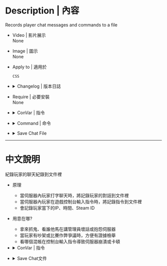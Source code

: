 # Description | 內容
Records player chat messages and commands to a file

* Video | 影片展示
<br/>None

* Image | 圖示
<br/>None


* Apply to | 適用於
    ```
    CSS
    ```

* <details><summary>Changelog | 版本日誌</summary>

    * v1.2 (2024-4-7)
        * Optimize code and improve performance

    * v1.1 (2023-3-4)
        * Comamnd Filter

    * v1.0 (2023-3-3)
        * Initial Release
</details>

* Require | 必要安裝
<br/>None

* <details><summary>ConVar | 指令</summary>

    * cfg\sourcemod\savechat.cfg
        ```php
        // 0=Plugin off, 1=Plugin on.
        css_savechat_command_enable "1"
        
        // If 1, Record and save console commands.
        css_savechat_command_cosole_command "1"
        ```
</details>

* <details><summary>Command | 命令</summary>

    None
</details>

* <details><summary>Save Chat File</summary>

    * ```sourcemod\logs\chat\server_xxxxx_chat_yy_mm_dd.txt```
        * ```xxxxx``` is server port
        * ```yy``` is year
        * ```mm``` is month
        * ```dd``` is day
</details>

- - - -
# 中文說明
紀錄玩家的聊天紀錄到文件裡

* 原理
    * 當伺服器內玩家打字聊天時，將記錄玩家的對話到文件裡
    * 當伺服器內玩家在遊戲控制台輸入指令時，將記錄指令到文件裡
    * 會記錄玩家當下的IP、時間、Steam ID

* 用意在哪?
    * 拿來抓鬼、看誰他馬在講管理員壞話或抱怨伺服器
    * 當玩家有吵架或比賽作弊爭議時，方便有證據檢舉
    * 看哪個混帳在控制台輸入指令導致伺服器崩潰或卡頓

* <details><summary>ConVar | 指令</summary>

    * cfg\sourcemod\savechat.cfg
        ```php
        // 0=關閉插件, 1=啟動插件
        css_savechat_command_enable "1"
        
        // 為1時，玩家在遊戲控制台輸入指令時，將記錄到文件裡
        css_savechat_command_cosole_command "1"
        ```
</details>

* <details><summary>Save Chat文件</summary>

    * * ```sourcemod\logs\chat\server_xxxxx_chat_yy_mm_dd.txt```
        * ```xxxxx``` 是伺服器的端口，也就是port
        * ```yy``` 是年份
        * ```mm``` 是月份
        * ```dd``` 是日期
</details>
    